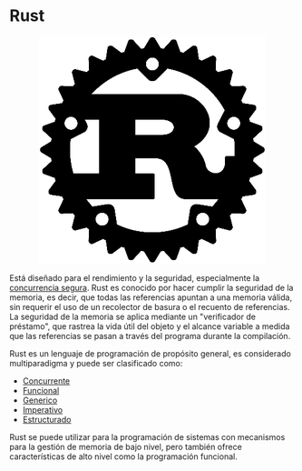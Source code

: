 # Rust
<p align="center">
  <img src="../images/Rust_Logo400.png" alt="Rust Logo"/>
</p>

Está diseñado para el rendimiento y la seguridad, especialmente la [concurrencia segura](https://en.wikipedia.org/wiki/Concurrency_(computer_science)). Rust es conocido por hacer cumplir la seguridad de la memoria, es decir, que todas las referencias apuntan a una memoria válida, sin requerir el uso de un recolector de basura o el recuento de referencias. La seguridad de la memoria se aplica mediante un "verificador de préstamo", que rastrea la vida útil del objeto y el alcance variable a medida que las referencias se pasan a través del programa durante la compilación. 

Rust es un lenguaje de programación de propósito general, es considerado multiparadigma y puede ser clasificado como:
- [Concurrente](https://en.wikipedia.org/wiki/Concurrent_programming)
- [Funcional](https://en.wikipedia.org/wiki/Functional_programming)
- [Generico](https://en.wikipedia.org/wiki/Generic_programming)
- [Imperativo](https://en.wikipedia.org/wiki/Generic_programming)
- [Estructurado](https://en.wikipedia.org/wiki/Structured_programming)

Rust se puede utilizar para la programación de sistemas con mecanismos para la gestión de memoria de bajo nivel, pero también ofrece características de alto nivel como la programación funcional.
